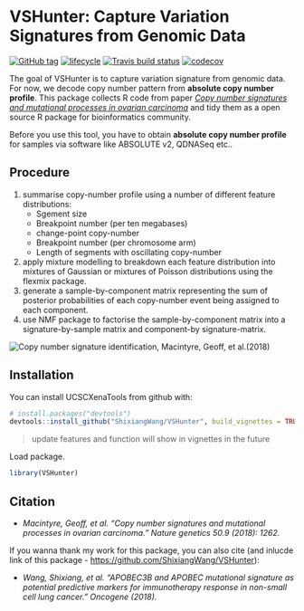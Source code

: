 
<!-- README.md is generated from README.Rmd. Please edit that file -->

# VSHunter: Capture Variation Signatures from Genomic Data

[![GitHub
tag](https://img.shields.io/github/tag/ShixiangWang/VSHunter.svg?label=Github)](https://github.com/ShixiangWang/VSHunter)
[![lifecycle](https://img.shields.io/badge/lifecycle-experimental-orange.svg)](https://www.tidyverse.org/lifecycle/#experimental)
[![Travis build
status](https://travis-ci.org/ShixiangWang/VSHunter.svg?branch=master)](https://travis-ci.org/ShixiangWang/VSHunter)
[![codecov](https://codecov.io/gh/ShixiangWang/VSHunter/branch/master/graph/badge.svg)](https://codecov.io/gh/ShixiangWang/VSHunter)

The goal of VSHunter is to capture variation signature from genomic
data. For now, we decode copy number pattern from **absolute copy number
profile**. This package collects R code from paper *[Copy number
signatures and mutational processes in ovarian
carcinoma](https://www.nature.com/articles/s41588-018-0179-8)* and tidy
them as a open source R package for bioinformatics community.

Before you use this tool, you have to obtain **absolute copy number
profile** for samples via software like ABSOLUTE v2, QDNASeq etc..

## Procedure

1.  summarise copy-number profile using a number of different feature
    distributions:
      - Sgement size
      - Breakpoint number (per ten megabases)
      - change-point copy-number
      - Breakpoint number (per chromosome arm)
      - Length of segments with oscillating copy-number
2.  apply mixture modelling to breakdown each feature distribution into
    mixtures of Gaussian or mixtures of Poisson distributions using the
    flexmix package.
3.  generate a sample-by-component matrix representing the sum of
    posterior probabilities of each copy-number event being assigned to
    each component.
4.  use NMF package to factorise the sample-by-component matrix into a
    signature-by-sample matrix and component-by
signature-matrix.

<img src="https://media.springernature.com/m685/springer-static/image/art%3A10.1038%2Fs41588-018-0179-8/MediaObjects/41588_2018_179_Fig1_HTML.png" title="Copy number signature identification, Macintyre, Geoff, et al.(2018)" alt="Copy number signature identification, Macintyre, Geoff, et al.(2018)" style="display: block; margin: auto;" />

## Installation

You can install UCSCXenaTools from github with:

``` r
# install.packages("devtools")
devtools::install_github("ShixiangWang/VSHunter", build_vignettes = TRUE)
```

> update features and function will show in vignettes in the future

Load package.

``` r
library(VSHunter)
```

## Citation

  - *Macintyre, Geoff, et al. “Copy number signatures and mutational
    processes in ovarian carcinoma.” Nature genetics 50.9 (2018): 1262.*

If you wanna thank my work for this package, you can also cite (and
inlucde link of this package -
<https://github.com/ShixiangWang/VSHunter>):

  - *Wang, Shixiang, et al. “APOBEC3B and APOBEC mutational signature as
    potential predictive markers for immunotherapy response in non-small
    cell lung cancer.” Oncogene (2018).*
